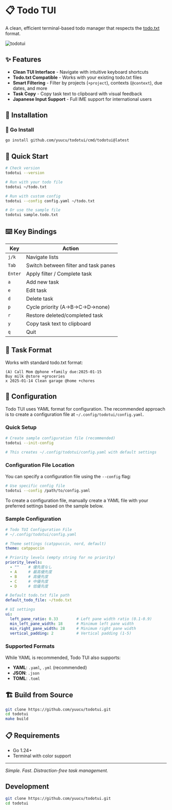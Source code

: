 # 📋 Todo TUI

A clean, efficient terminal-based todo manager that respects the [todo.txt](http://todotxt.org/) format.

![todotui](https://github.com/user-attachments/assets/8e7223f2-0429-4733-a128-53ef2935a6aa)

## ✨ Features

- **Clean TUI Interface** - Navigate with intuitive keyboard shortcuts
- **Todo.txt Compatible** - Works with your existing todo.txt files
- **Smart Filtering** - Filter by projects (`+project`), contexts (`@context`), due dates, and more
- **Task Copy** - Copy task text to clipboard with visual feedback
- **Japanese Input Support** - Full IME support for international users

## 🚀 Installation

### 🔧 Go Install

```bash
go install github.com/yuucu/todotui/cmd/todotui@latest
```

## 🚀 Quick Start

```bash
# Check version
todotui --version

# Run with your todo file
todotui ~/todo.txt

# Run with custom config
todotui --config config.yaml ~/todo.txt

# Or use the sample file
todotui sample.todo.txt
```

## ⌨️ Key Bindings

| Key | Action |
|-----|--------|
| `j/k` | Navigate lists |
| `Tab` | Switch between filter and task panes |
| `Enter` | Apply filter / Complete task |
| `a` | Add new task |
| `e` | Edit task |
| `d` | Delete task |
| `p` | Cycle priority (A→B→C→D→none) |
| `r` | Restore deleted/completed task |
| `y` | Copy task text to clipboard |
| `q` | Quit |

## 📝 Task Format

Works with standard todo.txt format:
```
(A) Call Mom @phone +family due:2025-01-15
Buy milk @store +groceries
x 2025-01-14 Clean garage @home +chores
```

## 🎨 Configuration

Todo TUI uses YAML format for configuration. The recommended approach is to create a configuration file at `~/.config/todotui/config.yaml`.

### Quick Setup

```bash
# Create sample configuration file (recommended)
todotui --init-config

# This creates ~/.config/todotui/config.yaml with default settings
```

### Configuration File Location

You can specify a configuration file using the `--config` flag:

```bash
# Use specific config file
todotui --config /path/to/config.yaml
```

To create a configuration file, manually create a YAML file with your preferred settings based on the sample below.

### Sample Configuration

```yaml
# Todo TUI Configuration File
# ~/.config/todotui/config.yaml

# Theme settings (catppuccin, nord, default)
theme: catppuccin

# Priority levels (empty string for no priority)
priority_levels:
  - ""    # 優先度なし
  - A     # 最高優先度
  - B     # 高優先度
  - C     # 中優先度
  - D     # 低優先度

# Default todo.txt file path
default_todo_file: ~/todo.txt

# UI settings
ui:
  left_pane_ratio: 0.33        # Left pane width ratio (0.1-0.9)
  min_left_pane_width: 18      # Minimum left pane width
  min_right_pane_width: 28     # Minimum right pane width
  vertical_padding: 2          # Vertical padding (1-5)
```

### Supported Formats

While YAML is recommended, Todo TUI also supports:
- **YAML**: `.yaml`, `.yml` (recommended)
- **JSON**: `.json`
- **TOML**: `.toml`

## 🏗️ Build from Source

```bash
git clone https://github.com/yuucu/todotui.git
cd todotui
make build
```

## 📋 Requirements

- Go 1.24+
- Terminal with color support

---

*Simple. Fast. Distraction-free task management.* 

## Development

```bash
git clone https://github.com/yuucu/todotui.git
cd todotui
